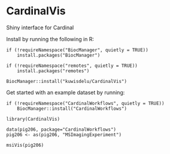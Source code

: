 CardinalVis
===========

Shiny interface for Cardinal

Install by running the following in R:

```
if (!requireNamespace("BiocManager", quietly = TRUE))
    install.packages("BiocManager")

if (!requireNamespace("remotes", quietly = TRUE))
    install.packages("remotes")

BiocManager::install("kuwisdelu/CardinalVis")
```


Get started with an example dataset by running:

```
if (!requireNamespace("CardinalWorkflows", quietly = TRUE))
    BiocManager::install("CardinalWorkflows")

library(CardinalVis)

data(pig206, package="CardinalWorkflows")
pig206 <- as(pig206, "MSImagingExperiment")

msiVis(pig206)
```
